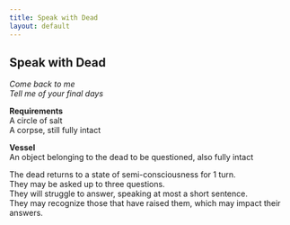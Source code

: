 ```yaml
---
title: Speak with Dead
layout: default
---
```


## Speak with Dead
_Come back to me_  
_Tell me of your final days_

**Requirements**  
A circle of salt  
A corpse, still fully intact

**Vessel**  
An object belonging to the dead to be questioned, also fully intact

The dead returns to a state of semi-consciousness for 1 turn.  
They may be asked up to three questions.  
They will struggle to answer, speaking at most a short sentence.  
They may recognize those that have raised them, which may impact their answers.
